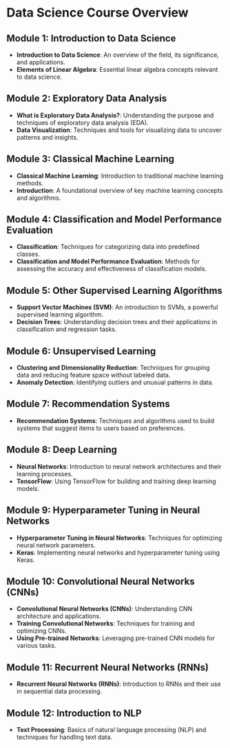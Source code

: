 # Data Science Course Overview

## Module 1: Introduction to Data Science
- **Introduction to Data Science**: An overview of the field, its significance, and applications.
- **Elements of Linear Algebra**: Essential linear algebra concepts relevant to data science.

## Module 2: Exploratory Data Analysis
- **What is Exploratory Data Analysis?**: Understanding the purpose and techniques of exploratory data analysis (EDA).
- **Data Visualization**: Techniques and tools for visualizing data to uncover patterns and insights.

## Module 3: Classical Machine Learning
- **Classical Machine Learning**: Introduction to traditional machine learning methods.
- **Introduction**: A foundational overview of key machine learning concepts and algorithms.

## Module 4: Classification and Model Performance Evaluation
- **Classification**: Techniques for categorizing data into predefined classes.
- **Classification and Model Performance Evaluation**: Methods for assessing the accuracy and effectiveness of classification models.

## Module 5: Other Supervised Learning Algorithms
- **Support Vector Machines (SVM)**: An introduction to SVMs, a powerful supervised learning algorithm.
- **Decision Trees**: Understanding decision trees and their applications in classification and regression tasks.

## Module 6: Unsupervised Learning
- **Clustering and Dimensionality Reduction**: Techniques for grouping data and reducing feature space without labeled data.
- **Anomaly Detection**: Identifying outliers and unusual patterns in data.

## Module 7: Recommendation Systems
- **Recommendation Systems**: Techniques and algorithms used to build systems that suggest items to users based on preferences.

## Module 8: Deep Learning
- **Neural Networks**: Introduction to neural network architectures and their learning processes.
- **TensorFlow**: Using TensorFlow for building and training deep learning models.

## Module 9: Hyperparameter Tuning in Neural Networks
- **Hyperparameter Tuning in Neural Networks**: Techniques for optimizing neural network parameters.
- **Keras**: Implementing neural networks and hyperparameter tuning using Keras.

## Module 10: Convolutional Neural Networks (CNNs)
- **Convolutional Neural Networks (CNNs)**: Understanding CNN architecture and applications.
- **Training Convolutional Networks**: Techniques for training and optimizing CNNs.
- **Using Pre-trained Networks**: Leveraging pre-trained CNN models for various tasks.

## Module 11: Recurrent Neural Networks (RNNs)
- **Recurrent Neural Networks (RNNs)**: Introduction to RNNs and their use in sequential data processing.

## Module 12: Introduction to NLP
- **Text Processing**: Basics of natural language processing (NLP) and techniques for handling text data.
